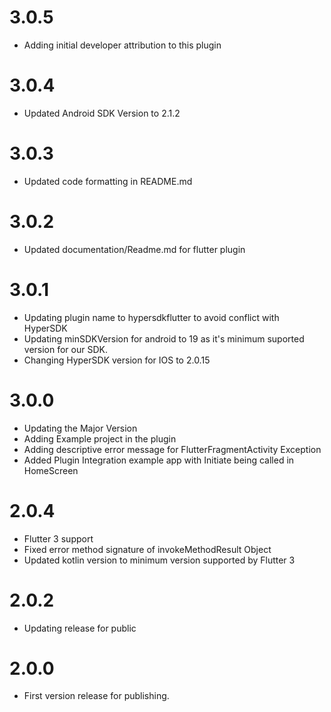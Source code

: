 # 3.0.5 
* Adding initial developer attribution to this plugin

# 3.0.4
* Updated Android SDK Version to 2.1.2 
 
# 3.0.3
* Updated code formatting in README.md

# 3.0.2
* Updated documentation/Readme.md for flutter plugin

# 3.0.1
* Updating plugin name to hypersdkflutter to avoid conflict with HyperSDK
* Updating minSDKVersion for android to 19 as it's minimum suported version for our SDK.
* Changing HyperSDK version for IOS to 2.0.15

# 3.0.0

* Updating the Major Version
* Adding Example project in the plugin
* Adding descriptive error message for FlutterFragmentActivity Exception
* Added Plugin Integration example app with Initiate being called in HomeScreen

# 2.0.4

* Flutter 3 support
* Fixed error method signature of invokeMethodResult Object
* Updated kotlin version to minimum version supported by Flutter 3

# 2.0.2

* Updating release for public
# 2.0.0

* First version release for publishing.
